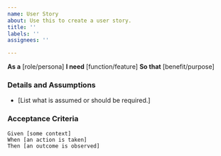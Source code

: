 ```yaml
---
name: User Story
about: Use this to create a user story.
title: ''
labels: ''
assignees: ''

---
```


**As a** [role/persona]
**I need** [function/feature]
**So that** [benefit/purpose]

### Details and Assumptions
* [List what is assumed or should be required.]

### Acceptance Criteria
```Gherkin
Given [some context]
When [an action is taken]
Then [an outcome is observed]
```
